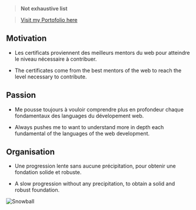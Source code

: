 > **Not exhaustive list**

> [Visit my Portofolio here](https://projets.neworldwebsites.fr/)

## Motivation
* Les certificats proviennent des meilleurs mentors du web pour atteindre le niveau nécessaire à contribuer.

* The certificates come from the best mentors of the web to reach the level necessary to contribute.

## Passion
* Me pousse toujours à vouloir comprendre plus en profondeur chaque fondamentaux des languages du dévelopement web.

* Always pushes me to want to understand more in depth each fundamental of the languages of the web development.

## Organisation
* Une progression lente sans aucune précipitation, pour obtenir une fondation solide et robuste.

* A slow progression without any precipitation, to obtain a solid and robust foundation.


![Snowball](https://neworldwebsites.fr/cdn/img/snowball.jpg)



